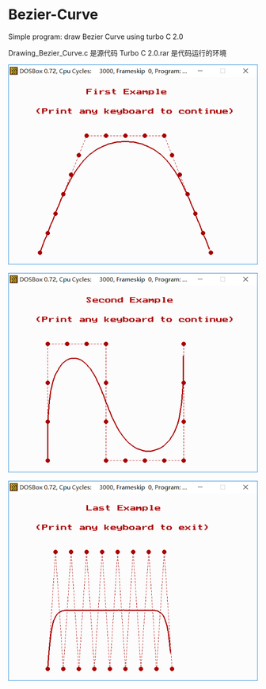 # Bezier-Curve
Simple program: draw Bezier Curve using turbo C 2.0

Drawing_Bezier_Curve.c 是源代码
Turbo C 2.0.rar 是代码运行的环境

![Image text](https://github.com/LZDSJTU/Bezier-Curve/blob/master/example1.png)

![Image text](https://github.com/LZDSJTU/Bezier-Curve/blob/master/example2.png)

![Image text](https://github.com/LZDSJTU/Bezier-Curve/blob/master/example3.png)
